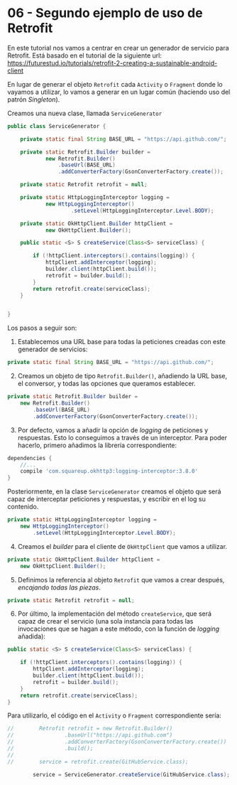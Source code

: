 
# 06 - Segundo ejemplo de uso de Retrofit

En este tutorial nos vamos a centrar en crear un generador de servicio para Retrofit. Está basado en el tutorial de la siguiente url: https://futurestud.io/tutorials/retrofit-2-creating-a-sustainable-android-client

En lugar de generar el objeto `Retrofit` cada `Activity` o `Fragment` donde lo vayamos a utilizar, lo vamos a generar en un lugar común (haciendo uso del patrón _Singleton_).

Creamos una nueva clase, llamada `ServiceGenerator`

```java
public class ServiceGenerator {

    private static final String BASE_URL = "https://api.github.com/";

    private static Retrofit.Builder builder =
            new Retrofit.Builder()
                .baseUrl(BASE_URL)
                .addConverterFactory(GsonConverterFactory.create());

    private static Retrofit retrofit = null;

    private static HttpLoggingInterceptor logging =
            new HttpLoggingInterceptor()
                    .setLevel(HttpLoggingInterceptor.Level.BODY);

    private static OkHttpClient.Builder httpClient =
            new OkHttpClient.Builder();

    public static <S> S createService(Class<S> serviceClass) {

        if (!httpClient.interceptors().contains(logging)) {
            httpClient.addInterceptor(logging);
            builder.client(httpClient.build());
            retrofit = builder.build();
        }
        return retrofit.create(serviceClass);
    }


}

```

Los pasos a seguir son:

1. Establecemos una URL base para todas la peticiones creadas con este generador de servicios:

```java
private static final String BASE_URL = "https://api.github.com/";
```

2. Creamos un objeto de tipo `Retrofit.Builder()`, añadiendo la URL base, el conversor, y todas las opciones que queramos establecer.

```java
private static Retrofit.Builder builder =
    new Retrofit.Builder()
        .baseUrl(BASE_URL)
        .addConverterFactory(GsonConverterFactory.create());
```

3. Por defecto, vamos a añadir la opción de _logging_ de peticiones y respuestas. Esto lo conseguimos a través de un interceptor. Para poder hacerlo, primero añadimos la librería correspondiente:

```gradle
dependencies {
    //...
    compile 'com.squareup.okhttp3:logging-interceptor:3.8.0'
}

```

Posteriormente, en la clase `ServiceGenerator` creamos el objeto que será capaz de interceptar peticiones y respuestas, y escribir en el log su contenido.

```java
private static HttpLoggingInterceptor logging =
    new HttpLoggingInterceptor()
        .setLevel(HttpLoggingInterceptor.Level.BODY);
```

4. Creamos el _builder_ para el cliente de `OkHttpClient` que vamos a utilizar.

```java
private static OkHttpClient.Builder httpClient =
    new OkHttpClient.Builder();
```

5. Definimos la referencia al objeto `Retrofit` que vamos a crear después, _encajando todas las piezas_.

```java
private static Retrofit retrofit = null;
```

6. Por último, la implementación del método `createService`, que será capaz de crear el servicio (una sola instancia para todas las invocaciones que se hagan a este método, con la función de _logging_ añadida):


```java
public static <S> S createService(Class<S> serviceClass) {

    if (!httpClient.interceptors().contains(logging)) {
        httpClient.addInterceptor(logging);
        builder.client(httpClient.build());
        retrofit = builder.build();
    }
    return retrofit.create(serviceClass);
}
```


Para utilizarlo, el código en el `Activity` o `Fragment` correspondiente sería:

```java
//        Retrofit retrofit = new Retrofit.Builder()
//                .baseUrl("https://api.github.com")
//                .addConverterFactory(GsonConverterFactory.create())
//                .build();
//
//        service = retrofit.create(GitHubService.class);

        service = ServiceGenerator.createService(GitHubService.class);

```
